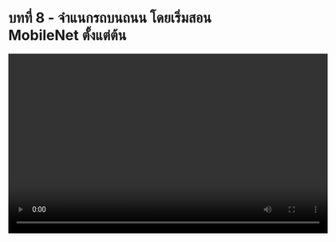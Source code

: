 # บทที่ 8 - จำแนกรถบนถนน โดยเริ่มสอน MobileNet ตั้งแต่ต้น

<video width="640" height="360" controls>
  <source :src="$withBase('/lessons/ep8.mp4')" type="video/mp4">
  Your browser does not support the video tag.
</video>
